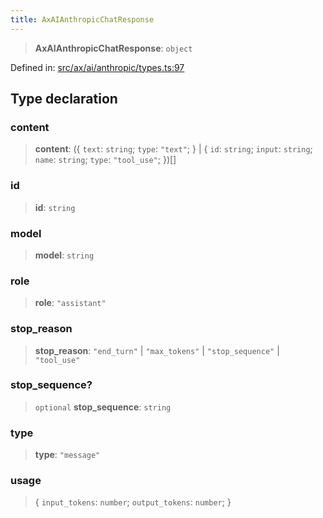 ```yaml
---
title: AxAIAnthropicChatResponse
---
```


> **AxAIAnthropicChatResponse**: `object`

Defined in: [src/ax/ai/anthropic/types.ts:97](#apidocs/httpsgithubcomax-llmaxblob3b79ada8d723949fcd8a76c2b6f48cf69d8394f8srcaxaianthropictypestsl97)

## Type declaration

<a id="content"></a>

### content

> **content**: (\{ `text`: `string`; `type`: `"text"`; \} \| \{ `id`: `string`; `input`: `string`; `name`: `string`; `type`: `"tool_use"`; \})[]

<a id="id"></a>

### id

> **id**: `string`

<a id="model"></a>

### model

> **model**: `string`

<a id="role"></a>

### role

> **role**: `"assistant"`

<a id="stop_reason"></a>

### stop\_reason

> **stop\_reason**: `"end_turn"` \| `"max_tokens"` \| `"stop_sequence"` \| `"tool_use"`

<a id="stop_sequence"></a>

### stop\_sequence?

> `optional` **stop\_sequence**: `string`

<a id="type"></a>

### type

> **type**: `"message"`

### usage

> \{ `input_tokens`: `number`; `output_tokens`: `number`; \}
